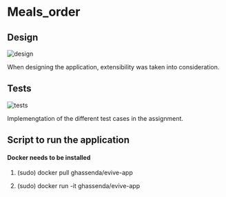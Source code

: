 # Meals_order

## Design

![design](https://user-images.githubusercontent.com/56545375/197305367-25680b6a-ffc3-4034-90e2-fe0b826021fe.png)

When designing the application, extensibility was taken into consideration.

## Tests

![tests](https://user-images.githubusercontent.com/56545375/197305914-bf65ce1d-2591-4618-841c-232a2e42cd5d.png)

Implemengtation of the different test cases in the assignment.

## Script to run the application

#### Docker needs to be installed

1) (sudo) docker pull ghassenda/evive-app

2) (sudo) docker run -it ghassenda/evive-app
